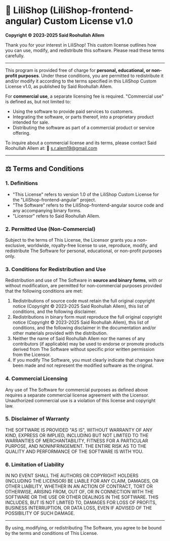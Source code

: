 # 📜 LiliShop (LiliShop-frontend-angular) Custom License v1.0

**Copyright © 2023-2025 Said Roohullah Allem**

Thank you for your interest in LiliShop! This custom license outlines how you can use, modify, and redistribute this software. Please read these terms carefully.

---

This program is provided free of charge for **personal, educational, or non-profit purposes**. Under these conditions, you are permitted to redistribute it and/or modify it according to the terms specified in this LiliShop Custom License v1.0, as published by Said Roohullah Allem.

For **commercial use**, a separate licensing fee is required. "Commercial use" is defined as, but not limited to:
* Using the software to provide paid services to customers.
* Integrating the software, or parts thereof, into a proprietary product intended for sale.
* Distributing the software as part of a commercial product or service offering.

To inquire about a commercial license and its terms, please contact Said Roohullah Allem at:
📧 [s.r.alem19@gmail.com](mailto:s.r.alem19@gmail.com)

---

## ⚖️ Terms and Conditions

### 1. Definitions
* "This License" refers to version 1.0 of the LiliShop Custom License for the "LiliShop-frontend-angular" project.
* "The Software" refers to the LiliShop-frontend-angular source code and any accompanying binary forms.
* "Licensor" refers to Said Roohullah Allem.

### 2. Permitted Use (Non-Commercial)
Subject to the terms of This License, the Licensor grants you a non-exclusive, worldwide, royalty-free license to use, reproduce, modify, and redistribute The Software for personal, educational, or non-profit purposes only.

### 3. Conditions for Redistribution and Use
Redistribution and use of The Software in **source and binary forms**, with or without modification, are permitted for non-commercial purposes provided that the following conditions are met:

1.  Redistributions of source code must retain the full original copyright notice (Copyright © 2023-2025 Said Roohullah Allem), this list of conditions, and the following disclaimer.
2.  Redistributions in binary form must reproduce the full original copyright notice (Copyright © 2023-2025 Said Roohullah Allem), this list of conditions, and the following disclaimer in the documentation and/or other materials provided with the distribution.
3.  Neither the name of Said Roohullah Allem nor the names of any contributors (if applicable) may be used to endorse or promote products derived from The Software without specific prior written permission from the Licensor.
4.  If you modify The Software, you must clearly indicate that changes have been made and not represent the modified software as the original.

### 4. Commercial Licensing
Any use of The Software for commercial purposes as defined above requires a separate commercial license agreement with the Licensor. Unauthorized commercial use is a violation of this license and copyright law.

### 5. Disclaimer of Warranty
THE SOFTWARE IS PROVIDED "AS IS", WITHOUT WARRANTY OF ANY KIND, EXPRESS OR IMPLIED, INCLUDING BUT NOT LIMITED TO THE WARRANTIES OF MERCHANTABILITY, FITNESS FOR A PARTICULAR PURPOSE, AND NONINFRINGEMENT. THE ENTIRE RISK AS TO THE QUALITY AND PERFORMANCE OF THE SOFTWARE IS WITH YOU.

### 6. Limitation of Liability
IN NO EVENT SHALL THE AUTHORS OR COPYRIGHT HOLDERS (INCLUDING THE LICENSOR) BE LIABLE FOR ANY CLAIM, DAMAGES, OR OTHER LIABILITY, WHETHER IN AN ACTION OF CONTRACT, TORT OR OTHERWISE, ARISING FROM, OUT OF, OR IN CONNECTION WITH THE SOFTWARE OR THE USE OR OTHER DEALINGS IN THE SOFTWARE. THIS INCLUDES, BUT IS NOT LIMITED TO, DAMAGES FOR LOSS OF PROFITS, BUSINESS INTERRUPTION, OR DATA LOSS, EVEN IF ADVISED OF THE POSSIBILITY OF SUCH DAMAGE.

---

By using, modifying, or redistributing The Software, you agree to be bound by the terms and conditions of This License.
